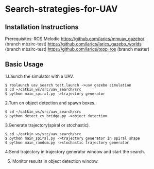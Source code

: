 # Search-strategies-for-UAV
Installation Instructions
-------------------------
Prerequisites:
ROS Melodic
https://github.com/larics/mmuav_gazebo/ (branch mbzirc-test)
https://github.com/larics/larics_gazebo_worlds  (branch mbzirc-test)
https://github.com/larics/topp_ros (branch master)

Basic Usage
-----------

1.Launch the simulator with a UAV.

```
$ roslaunch uav_search test.launch ->uav gazebo simulation
$ cd ~/catkin_ws/src/uav_search/src
$ python main_spiral.py ->trajectory generator

```
2.Turn on object detection and spawn boxes.

```
$ cd ~/catkin_ws/src/uav_search/src
$ python detect_cv_bridge.py ->object detection
```
3.Generate trajectory(spiral or stochastic).

```
$ cd ~/catkin_ws/src/uav_search/src
$ python main_spiral.py ->trajectory generator in spiral shape
$ python main_random.py ->stochastic trajectory generator
```
4.Send trajectory in trajectory generator window and start the search.

5. Monitor results in object detection window.
